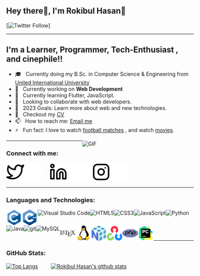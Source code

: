 ## Hey there👋, I'm Rokibul Hasan👋 



[![Twitter Follow](https://img.shields.io/twitter/follow/rokib16x?color=1DA1F2&logo=twitter&style=for-the-badge)]

---

## I'm a Learner, Programmer, Tech-Enthusiast , and cinephile!!

- 🎓 &nbsp; Currently doing my B.Sc. in Computer Science & Engineering from <a href="https://www.uiu.ac.bd/">United International University</a>
- 🔭 &nbsp; Currently working on **Web Development**
- 🌱 &nbsp; Currently learning Flutter, JavaScript.
- 👯 &nbsp; Looking to collaborate with web developers.
- 🥅 &nbsp; 2023 Goals: Learn more about web and new technologies.
- 📝 &nbsp; Checkout my [CV](https://drive.google.com/file/d/1z3oR_p3RfEDteYwco2T_tztzLTsMeKEW/view?usp=share_link)
- 📫 &nbsp; How to reach me: [Email me](mailto:rokib16x@gmail.com)
- ⚡ &nbsp; Fun fact: I love to watch [football matches](https://www.fcbarcelona.com/en/) , and watch [movies](https://www.imdb.com/user/ur162754574/).

<img align="right" alt="GIF" src="https://raw.githubusercontent.com/rahul-jha98/rahul-jha98/main/techstack.gif" width="300px"/>

---

### Connect with me:

[![website](./img/twitter-light.svg)](https://twitter.com/rokib16x#gh-light-mode-only)
[![website](./img/twitter-dark.svg)](https://twitter.com/rokib16x#gh-dark-mode-only)
&nbsp;&nbsp;
[![website](./img/linkedin-light.svg)](https://linkedin.com/in/rokib16x#gh-light-mode-only)
[![website](./img/linkedin-dark.svg)](https://linkedin.com/in/rokib16x#gh-dark-mode-only)
&nbsp;&nbsp;
[![website](./img/instagram-light.svg)](https://instagram.com/rokib16x#gh-light-mode-only)
[![website](./img/instagram-dark.svg)](https://instagram.com/rokib16x#gh-dark-mode-only)

---

### Languages and Technologies:

<a href="https://www.w3schools.com/c/index.php/" target="_blank"><img align="left" alt="C" height ="42px" src="https://raw.githubusercontent.com/devicons/devicon/master/icons/c/c-original.svg"/></a>
<a href="https://www.w3schools.com/cpp/default.asp" target="_blank"><img align="left" alt="C++" height ="42px" src="https://raw.githubusercontent.com/devicons/devicon/master/icons/cplusplus/cplusplus-original.svg"/></a>
<a href="https://code.visualstudio.com/" target="_blank"><img align="left" alt="Visual Studio Code" height ="42px" src="https://cdn.jsdelivr.net/gh/devicons/devicon/icons/vscode/vscode-original.svg"/></a>
<a href="https://html.com/" target="_blank"><img align="left" alt="HTML5" height ="42px" src="https://cdn.jsdelivr.net/gh/devicons/devicon/icons/html5/html5-original.svg"/></a>
<a href="https://www.w3schools.com/css/css_intro.asp" target="_blank"><img align="left" alt="CSS3" height ="42px" src="https://cdn.jsdelivr.net/gh/devicons/devicon/icons/css3/css3-original.svg"/></a>

<img align="left" alt="JavaScript" height ="42px" src="https://cdn.jsdelivr.net/gh/devicons/devicon/icons/javascript/javascript-original.svg" />
<a href="https://www.python.org" target="_blank"><img align="left" alt="Python" height ="42px" src="https://raw.githubusercontent.com/rahul-jha98/github_readme_icons/main/language_and_tools/square/python/python.svg"></a>
<a href="https://www.java.com" target="_blank"><img align="left" alt="Java" height ="42px" src="https://raw.githubusercontent.com/rahul-jha98/github_readme_icons/main/language_and_tools/square/java/java.svg"></a>
<a href="https://git-scm.com/" target="_blank"> <img src="https://raw.githubusercontent.com/rahul-jha98/github_readme_icons/main/language_and_tools/square/git-scm/git-scm.svg" align="left" alt="git" height='42px'/> </a>
<a href="https://www.mysql.com/" target="_blank"><img align="left" alt="MySQL" height ="42px" src="https://cdn.jsdelivr.net/gh/devicons/devicon/icons/mysql/mysql-original.svg" /></a>
<br>
<a href="https://latex-tutorial.com/" target="_blank"><img align="left" alt="LaTeX" height ="42px" src="https://raw.githubusercontent.com/devicons/devicon/master/icons/latex/latex-original.svg"></a>
<a href="https://www.linux.org/" target="_blank"><img align="left" alt="Linux" height ="42px" src="https://raw.githubusercontent.com/devicons/devicon/master/icons/linux/linux-original.svg"></a>
<a href="https://numpy.org/" target="_blank"><img align="left" alt="NumPy" height ="42px" src="https://raw.githubusercontent.com/devicons/devicon/master/icons/numpy/numpy-original.svg"/></a>
<a href="https://opencv.org/" target="_blank"><img align="left" alt="OpenCV" height ="42px" src="https://raw.githubusercontent.com/devicons/devicon/master/icons/opencv/opencv-original.svg"/></a>
<a href="https://www.php.net/" target="_blank"><img align="left" alt="PHP" height ="42px" src="https://raw.githubusercontent.com/devicons/devicon/master/icons/php/php-original.svg"/></a>
<a href="https://www.jetbrains.com/pycharm/" target="_blank"><img align="left" alt="PyCharm" height ="42px" src="https://raw.githubusercontent.com/devicons/devicon/master/icons/pycharm/pycharm-original.svg"/></a>

<br>
<br>
<br>

---

<div>

### GitHub Stats:


</div>

<div>

[![Top Langs](https://github-readme-stats.vercel.app/api/top-langs/?username=rokib16x&layout=compact&theme=algolia&langs_count=10&card_width=265&border_radius=20%)](https://github.com/rokib16x/github-readme-stats) &nbsp; &nbsp; &nbsp; &nbsp; [![Rokibul Hasan's github stats](https://github-readme-stats.vercel.app/api?username=rokib16x&theme=algolia&border_radius=20%)](https://github.com/rokib16x)

</div>
